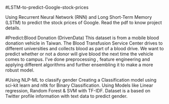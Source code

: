
#LSTM-to-predict-Google-stock-prices

Using Recurrent Neural Network (RNN) and Long Short-Term Memory (LSTM) to predict the stock prices of Google. Read the pdf to know project details.

#Predict:Blood Donation (DrivenData)
This dataset is from a mobile blood donation vehicle in Taiwan. The Blood Transfusion Service Center drives to different universities and collects blood as part of a blood drive. We want to predict whether or not a donor will give blood the next time the vehicle comes to campus. I've done preprocessing , feature engineering and applying different algorithms and further ensembling it to make a more robust model.

#Using NLP-ML to classify gender
Creating a Classification model using sci-kit learn and nltk for Binary Classification. Using Models like Linear regression, Random Forest & SVM with TF-IDF. Dataset is a based on Twitter profile information with text data to predict gender.

